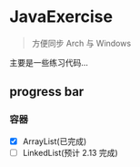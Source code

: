# JavaExercise
> 方便同步 Arch 与 Windows 

主要是一些练习代码...

## progress bar

### 容器
-[X] ArrayList(已完成)
-[ ] LinkedList(预计 2.13 完成)